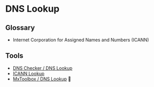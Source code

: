 # DNS Lookup

## Glossary

- Internet Corporation for Assigned Names and Numbers (ICANN)

## Tools

- [DNS Checker / DNS Lookup](https://dnschecker.org/all-dns-records-of-domain.php)
- [ICANN Lookup](https://lookup.icann.org/en/lookup)
- [MxToolbox / DNS Lookup](https://mxtoolbox.com/DnsLookup.aspx) 🌟

<!--
127.0.0.11:53

kube-dns.kube-system.svc.cluster.local
-->
